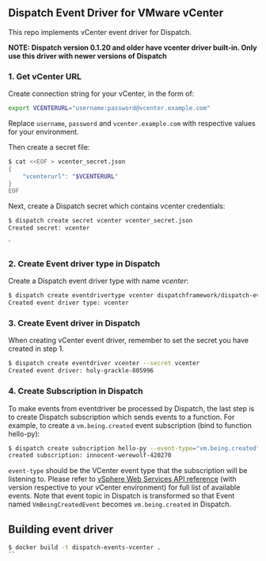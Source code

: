 ## Dispatch Event Driver for VMware vCenter
This repo implements vCenter event driver for Dispatch.

**NOTE: Dispatch version 0.1.20 and older have vcenter driver built-in. Only use this driver with newer versions of Dispatch**


### 1. Get vCenter URL
Create connection string for your vCenter, in the form of:

```bash
export VCENTERURL="username:password@vcenter.example.com"
```

Replace `username`, `password` and `vcenter.example.com` with respective values for your environment.


Then create a secret file:
```bash
$ cat <<EOF > vcenter_secret.json
{
    "vcenterurl": "$VCENTERURL"
}
EOF
```
Next, create a Dispatch secret which contains vcenter credentials:
```bash
$ dispatch create secret vcenter vcenter_secret.json
Created secret: vcenter
```

`

### 2. Create Event driver type in Dispatch

Create a Dispatch event driver type with name *vcenter*:
```bash
$ dispatch create eventdrivertype vcenter dispatchframework/dispatch-events-vcenter
Created event driver type: vcenter
```

### 3. Create Event driver in Dispatch
When creating vCenter event driver, remember to set the secret you have created in step 1.

```bash
$ dispatch create eventdriver vcenter --secret vcenter
Created event driver: holy-grackle-805996
```

### 4. Create Subscription in Dispatch
To make events from eventdriver be processed by Dispatch, the last step is to create Dispatch subscription which sends events to a function. For example, to create a `vm.being.created` event subscription (bind to function hello-py):
```bash
$ dispatch create subscription hello-py --event-type="vm.being.created"
created subscription: innocent-werewolf-420270
```

`event-type` should be the VCenter event type that the subscription will be listening to. Please refer to [vSphere Web Services API reference](https://code.vmware.com/apis/196/vsphere#/doc/vim.event.Event.html) (with version respective to your vCenter environment) for full list of available events.
Note that event topic in Dispatch is transformed so that Event named `VmBeingCreatedEvent` becomes `vm.being.created` in Dispatch.

## Building event driver

```bash
$ docker build -t dispatch-events-vcenter .
``
